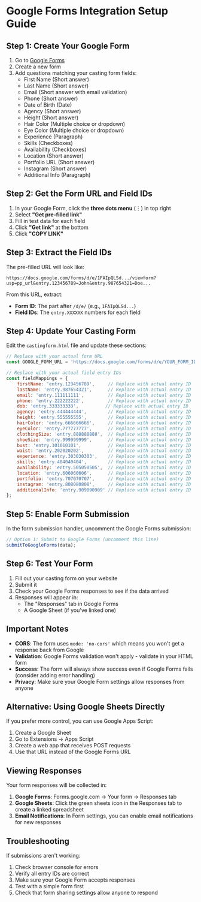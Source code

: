# Google Forms Integration Setup Guide

## Step 1: Create Your Google Form

1. Go to [Google Forms](https://forms.google.com)
2. Create a new form
3. Add questions matching your casting form fields:
   - First Name (Short answer)
   - Last Name (Short answer)
   - Email (Short answer with email validation)
   - Phone (Short answer)
   - Date of Birth (Date)
   - Agency (Short answer)
   - Height (Short answer)
   - Hair Color (Multiple choice or dropdown)
   - Eye Color (Multiple choice or dropdown)
   - Experience (Paragraph)
   - Skills (Checkboxes)
   - Availability (Checkboxes)
   - Location (Short answer)
   - Portfolio URL (Short answer)
   - Instagram (Short answer)
   - Additional Info (Paragraph)

## Step 2: Get the Form URL and Field IDs

1. In your Google Form, click the **three dots menu** (⋮) in top right
2. Select **"Get pre-filled link"**
3. Fill in test data for each field
4. Click **"Get link"** at the bottom
5. Click **"COPY LINK"**

## Step 3: Extract the Field IDs

The pre-filled URL will look like:
```
https://docs.google.com/forms/d/e/1FAIpQLSd.../viewform?usp=pp_url&entry.123456789=John&entry.987654321=Doe...
```

From this URL, extract:
- **Form ID**: The part after `/d/e/` (e.g., `1FAIpQLSd...`)
- **Field IDs**: The `entry.XXXXXX` numbers for each field

## Step 4: Update Your Casting Form

Edit the `castingform.html` file and update these sections:

```javascript
// Replace with your actual form URL
const GOOGLE_FORM_URL = 'https://docs.google.com/forms/d/e/YOUR_FORM_ID_HERE/formResponse';

// Replace with your actual field entry IDs
const fieldMappings = {
    firstName: 'entry.123456789',     // Replace with actual entry ID
    lastName: 'entry.987654321',      // Replace with actual entry ID
    email: 'entry.111111111',         // Replace with actual entry ID
    phone: 'entry.222222222',         // Replace with actual entry ID
    dob: 'entry.333333333',          // Replace with actual entry ID
    agency: 'entry.444444444',        // Replace with actual entry ID
    height: 'entry.555555555',        // Replace with actual entry ID
    hairColor: 'entry.666666666',     // Replace with actual entry ID
    eyeColor: 'entry.777777777',      // Replace with actual entry ID
    clothingSize: 'entry.888888888',  // Replace with actual entry ID
    shoeSize: 'entry.999999999',      // Replace with actual entry ID
    bust: 'entry.101010101',          // Replace with actual entry ID
    waist: 'entry.202020202',         // Replace with actual entry ID
    experience: 'entry.303030303',    // Replace with actual entry ID
    skills: 'entry.404040404',        // Replace with actual entry ID
    availability: 'entry.505050505',  // Replace with actual entry ID
    location: 'entry.606060606',      // Replace with actual entry ID
    portfolio: 'entry.707070707',     // Replace with actual entry ID
    instagram: 'entry.808080808',     // Replace with actual entry ID
    additionalInfo: 'entry.909090909' // Replace with actual entry ID
};
```

## Step 5: Enable Form Submission

In the form submission handler, uncomment the Google Forms submission:

```javascript
// Option 1: Submit to Google Forms (uncomment this line)
submitToGoogleForms(data);
```

## Step 6: Test Your Form

1. Fill out your casting form on your website
2. Submit it
3. Check your Google Forms responses to see if the data arrived
4. Responses will appear in:
   - The "Responses" tab in Google Forms
   - A Google Sheet (if you've linked one)

## Important Notes

- **CORS**: The form uses `mode: 'no-cors'` which means you won't get a response back from Google
- **Validation**: Google Forms validation won't apply - validate in your HTML form
- **Success**: The form will always show success even if Google Forms fails (consider adding error handling)
- **Privacy**: Make sure your Google Form settings allow responses from anyone

## Alternative: Using Google Sheets Directly

If you prefer more control, you can use Google Apps Script:

1. Create a Google Sheet
2. Go to Extensions → Apps Script
3. Create a web app that receives POST requests
4. Use that URL instead of the Google Forms URL

## Viewing Responses

Your form responses will be collected in:
1. **Google Forms**: Forms.google.com → Your form → Responses tab
2. **Google Sheets**: Click the green sheets icon in the Responses tab to create a linked spreadsheet
3. **Email Notifications**: In Form settings, you can enable email notifications for new responses

## Troubleshooting

If submissions aren't working:
1. Check browser console for errors
2. Verify all entry IDs are correct
3. Make sure your Google Form accepts responses
4. Test with a simple form first
5. Check that form sharing settings allow anyone to respond
